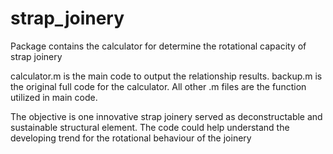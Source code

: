 # strap_joinery
 Package contains the calculator for determine the rotational capacity of strap joinery

 calculator.m is the main code to output the relationship results. backup.m is the original full code for the calculator. All other .m files are the function utilized in main code.

The objective is one innovative strap joinery served as deconstructable and sustainable structural element. The code could help understand the developing trend for the rotational behaviour of the joinery
